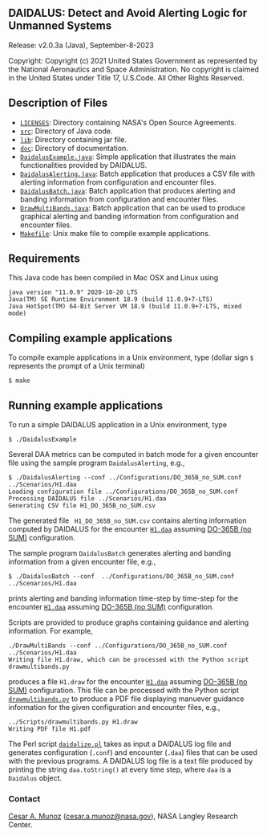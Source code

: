 DAIDALUS: Detect and Avoid Alerting Logic for Unmanned Systems
---------------------------------------------------------

Release: v2.0.3a (Java), September-8-2023

Copyright: Copyright (c) 2021 United States Government as represented by 
the National Aeronautics and Space Administration.  No copyright 
is claimed in the United States under Title 17, U.S.Code. All Other 
Rights Reserved.

Description of Files
----------------

* [`LICENSES`](LICENSES/): Directory containing NASA's Open Source Agreements.
* [`src`](src/): Directory of Java code.
* [`lib`](lib/): Directory containing jar file.
* [`doc`](doc/): Directory of documentation.
* [`DaidalusExample.java`](src/DaidalusExample.java): Simple
  application that illustrates the main functionalities provided by DAIDALUS.
* [`DaidalusAlerting.java`](src/DaidalusAlerting.java): Batch application
  that produces a CSV file with alerting information  from
  configuration and encounter files.
* [`DaidalusBatch.java`](src/DaidalusBatch.java): Batch application
that produces alerting and banding information from configuration and encounter files.
* [`DrawMultiBands.java`](src/DrawMultiBands.java): Batch application
  that can be used to produce graphical alerting and banding
  information from configuration and encounter files.
* [`Makefile`](Makefile): Unix make file to compile example applications.

Requirements
------------
This Java code has been compiled in Mac OSX and Linux using

```
java version "11.0.9" 2020-10-20 LTS
Java(TM) SE Runtime Environment 18.9 (build 11.0.9+7-LTS)
Java HotSpot(TM) 64-Bit Server VM 18.9 (build 11.0.9+7-LTS, mixed mode)
```

Compiling example applications
--------------------------

To compile example applications in a Unix environment, type (dollar
sign `$` represents the prompt of a Unix terminal)

```
$ make 
```

Running example applications
-------------------------

To run a simple DAIDALUS application in a Unix environment, type

```
$ ./DaidalusExample
```

Several DAA metrics can be computed in batch mode for a given
encounter file using the sample
program `DaidalusAlerting`, e.g.,

```
$ ./DaidalusAlerting --conf ../Configurations/DO_365B_no_SUM.conf ../Scenarios/H1.daa
Loading configuration file ../Configurations/DO_365B_no_SUM.conf
Processing DAIDALUS file ../Scenarios/H1.daa
Generating CSV file H1_DO_365B_no_SUM.csv
```

The generated file ` H1_DO_365B_no_SUM.csv` contains  alerting information computed by DAIDALUS
for the encounter [`H1.daa`](../Scenarios/H1.daa) assuming [DO-365B (no SUM)](../Configurations/DO_365B_no_SUM.conf) configuration.

The sample program `DaidalusBatch` generates alerting and banding
information from a given encounter file, e.g.,

```
$ ./DaidalusBatch --conf  ../Configurations/DO_365B_no_SUM.conf ../Scenarios/H1.daa

```
prints alerting and banding information time-step by time-step for the encounter [`H1.daa`](../Scenarios/H1.daa) assuming [DO-365B (no SUM)](../Configurations/DO_365B_no_SUM.conf) configuration.

Scripts are provided to produce graphs containing guidance and alerting
information. For example, 

```
./DrawMultiBands --conf ../Configurations/DO_365B_no_SUM.conf ../Scenarios/H1.daa
Writing file H1.draw, which can be processed with the Python script drawmultibands.py
```

produces a file `H1.draw`  for the encounter
[`H1.daa`](../Scenarios/H1.daa) assuming [DO-365B (no SUM)](../Configurations/DO_365B_no_SUM.conf) configuration. This file can be processed with the Python
script [`drawmultibands.py`](../Scripts/drawmultibands.py) to produce a PDF file displaying manuever
guidance information for the given configuration and encounter files, e.g.,

```
../Scripts/drawmultibands.py H1.draw
Writing PDF file H1.pdf
``` 

The Perl script [`daidalize.pl`](../Scripts/daidalize.pl) takes as input a DAIDALUS log file and
generates configuration (`.conf`) and encounter (`.daa`) files that can
be used with the previous programs. A DAIDALUS log file is a text file
produced by printing the string `daa.toString()` at every time step, where `daa` is a `Daidalus` object.

### Contact

[Cesar A. Munoz](http://shemesh.larc.nasa.gov/people/cam) (cesar.a.munoz@nasa.gov), NASA Langley Research Center.

